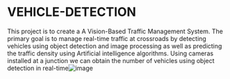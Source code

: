 # VEHICLE-DETECTION
This project is to create a A Vision-Based Traffic Management System. 
The primary goal is to manage real-time traffic at crossroads by detecting vehicles using object detection and image processing as well as predicting the traffic density using Artificial intelligence algorithms. Using cameras installed at a junction we can obtain the number of vehicles using object detection in real-time![image](https://github.com/aarthi5704/VEHICLE-DETECTION/assets/137711075/cc9477f0-e2fc-40a7-b0d9-cecb55da4f56)

